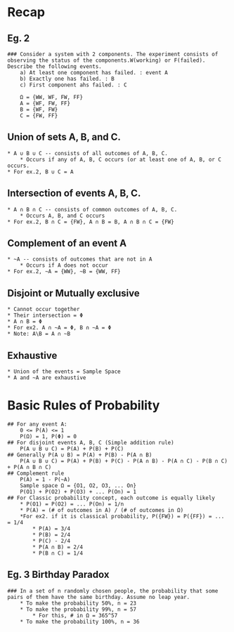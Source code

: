 # Recap
## Eg. 2
    ### Consider a system with 2 components. The experiment consists of observing the status of the components.W(working) or F(failed). Describe the following events.
        a) At least one component has failed. : event A
        b) Exactly one has failed. : B
        c) First component ahs failed. : C

        Ω = {WW, WF, FW, FF}
        A = {WF, FW, FF}
        B = {WF, FW}
        C = {FW, FF}

        
## Union of sets A, B, and C.
    * A ∪ B ∪ C -- consists of all outcomes of A, B, C.
        * Occurs if any of A, B, C occurs (or at least one of A, B, or C occurs.
    * For ex.2, B ∪ C = A

## Intersection of events A, B, C.
    * A ∩ B ∩ C -- consists of common outcomes of A, B, C.
        * Occurs A, B, and C occurs
    * For ex.2, B ∩ C = {FW}, A ∩ B = B, A ∩ B ∩ C = {FW}
## Complement of an event A
    * ~A -- consists of outcomes that are not in A
        * Occurs if A does not occur
    * For ex.2, ~A = {WW}, ~B = {WW, FF}
## Disjoint or Mutually exclusive
    * Cannot occur together
    * Their intersection = Φ
    * A ∩ B = Φ
    * For ex2. A ∩ ~A = Φ, B ∩ ~A = Φ
    * Note: A\B = A ∩ ~B
## Exhaustive
    * Union of the events = Sample Space
    * A and ~A are exhaustive

# Basic Rules of Probability
    ## For any event A:
        0 <= P(A) <= 1
        P(Ω) = 1, P(Φ) = 0
    ## For disjoint events A, B, C (Simple addition rule)
        P(A ∪ B ∪ C) = P(A) + P(B) + P(C)
    ## Generally P(A ∪ B) = P(A) + P(B) - P(A ∩ B)
        P(A ∪ B ∪ C) = P(A) + P(B) + P(C) - P(A ∩ B) - P(A ∩ C) - P(B ∩ C) + P(A ∩ B ∩ C)
    ## Complement rule
        P(A) = 1 - P(~A)
        Sample space Ω = {O1, O2, O3, ... On}
        P(O1) + P(O2) + P(O3) + ... P(On) = 1
    ## For Classic probability concept, each outcome is equally likely
        * P(O1) = P(O2) = ... P(On) = 1/n
        * P(A) = (# of outcomes in A) / (# of outcomes in Ω)
        *For ex2. if it is classical probability, P({FW}) = P({FF}) = ... = 1/4
            * P(A) = 3/4 
            * P(B) = 2/4
            * P(C) - 2/4
            * P(A ∩ B) = 2/4
            * P(B ∩ C) = 1/4
## Eg. 3 Birthday Paradox
    ### In a set of n randomly chosen people, the probability that some pairs of them have the same birthday. Assume no leap year.
        * To make the probability 50%, n = 23
        * To make the probability 99%, n = 57
            * For this, # in Ω = 365^57
        * To make the probability 100%, n = 36
